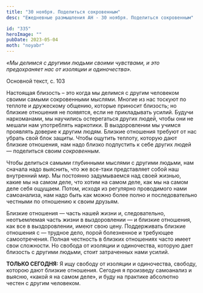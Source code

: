 ```yaml
---
title: "30 ноября. Поделиться сокровенным"
desc: "Ежедневные размышления АН - 30 ноября. Поделиться сокровенным"

id: "335"
heroImage: ""
pubDate: 2023-05-04
moth: "noyabr"
---
```


_«Мы делимся с другими людьми своими чувствами, и это предохраняет нас от
изоляции и одиночества»._

Основной текст, с. 103

Настоящая близость – это когда мы делимся с другим человеком своими самыми
сокровенными мыслями. Многие из нас тоскуют по теплоте и дружескому общению,
которые приносит близость; но близкие отношения не появятся, если не
прикладывать усилий. Будучи наркоманами, мы научились остерегаться других
людей, чтобы они не мешали нам употреблять наркотики. В выздоровлении мы
учимся проявлять доверие к другим людям. Близкие отношения требуют от нас
убрать свой блок защиты. Чтобы ощутить теплоту, которую дают близкие
отношения, нам надо близко подпустить к себе других людей — поделиться своим
_сокровенным_.

Чтобы делиться самыми глубинными мыслями с другими людьми, нам сначала надо
выяснить, что же все-таки представляет собой наш внутренний мир. Мы постоянно
задумываемся над своей жизнью, какие мы на самом деле, что хотим на самом
деле, как мы на самом деле себя ощущаем. Потом, исходя из регулярно
проводимого нами самоанализа, нам надо быть как можно более полно и
последовательно честными по отношению к своим друзьям.

Близкие отношения — часть нашей жизни и, следовательно, неотъемлемая часть
жизни в выздоровлении — и близкие отношения, как все в выздоровлении, имеют
свою цену. Поддерживать близкие отношения с — трудное дело, порой болезненное
и требующее самоотречения. Полная честность в близких отношениях часто имеет
свои сложности. Но свобода от изоляции и одиночества, которую дает близость с
другими людьми, стоит затраченных нами усилий.

**ТОЛЬКО СЕГОДНЯ:** Я ищу свободу от изоляции и одиночества, свободу, которою
дают близкие отношения. Сегодня я произведу самоанализ и выясню, «какой я на
самом деле», и буду на практике абсолютно честен с другим человеком.
